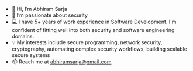- 👋 Hi, I’m Abhiram Sarja
- 👀 I’m passionate about security
- 💻 I have 5+ years of work experience in Software Development. I'm confident of fitting well into both security and software engineering domains.
- 💡 My interests include secure programming, network security, cryptography, automating complex security workflows, building scalable secure systems
- 📫 Reach me at abhiramsarja@gmail.com

<!---
a-sarja/a-sarja is a ✨ special ✨ repository because its `README.md` (this file) appears on your GitHub profile.
You can click the Preview link to take a look at your changes.
--->
